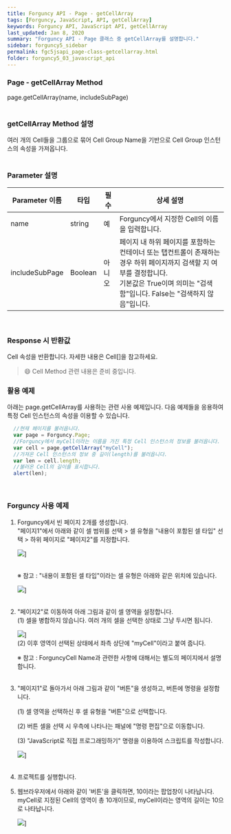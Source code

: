 ```yaml
---
title: Forguncy API - Page - getCellArray
tags: [Forguncy, JavaScript, API, getCellArray]
keywords: Forguncy API, JavaScript API, getCellArray
last_updated: Jan 8, 2020
summary: "Forguncy API - Page 클래스 중 getCellArray를 설명합니다."
sidebar: forguncy5_sidebar
permalink: fgc5jsapi_page-class-getcellarray.html
folder: forguncy5_03_javascript_api
---
```


### Page - getCellArray Method
page.getCellArray(name, includeSubPage)
<br /><br />

### getCellArray Method 설명
여러 개의 Cell들을 그룹으로 묶어 Cell Group Name을 기반으로 Cell Group 인스턴스의 속성을 가져옵니다.
<br /><br />

### Parameter 설명

| Parameter 이름 | 타입 | 필수 | 상세 설명 |
| --- | --- | --- | --- |
| name | string | 예 | Forguncy에서 지정한 Cell의 이름을 입력합니다. |
| includeSubPage | Boolean | 아니오 | 페이지 내 하위 페이지를 포함하는 컨테이너 또는 탭컨트롤이 존재하는 경우 하위 페이지까지 검색할 지 여부를 결정합니다. <br />기본값은 True이며 의미는 "검색함"입니다. False는 "검색하지 않음"입니다. |

<br />

### Response 시 반환값
Cell 속성을 반환합니다. 자세한 내용은 Cell[]을 참고하세요.

> 😄 Cell Method 관련 내용은 준비 중입니다.

<!-- <br /><br /> 위 memo를 삭제할 때 comment 제거 -->

### 활용 예제
아래는 page.getCellArray를 사용하는 관련 사용 예제입니다. 다음 예제들을 응용하여 특정 Cell 인스턴스의 속성을 이용할 수 있습니다.
<br />

~~~javascript
  //현재 페이지를 불러옵니다.
  var page = Forguncy.Page;
  //Forguncy에서 myCell이라는 이름을 가진 특정 Cell 인스턴스의 정보를 불러옵니다.
  var cell = page.getCellArray("myCell");
  //가져온 Cell 인스턴스의 정보 중 길이(length)를 불러옵니다.
  var len = cell.length;
  //불러온 Cell의 길이를 표시합니다.
  alert(len);
~~~

<br />

### Forguncy 사용 예제

1. Forguncy에서 빈 페이지 2개를 생성합니다. <br />
    "페이지1"에서 아래와 같이 셀 범위를 선택 > 셀 유형을 "내용이 포함된 셀 타입" 선택 > 하위 페이지로 "페이지2"를 지정합니다.

    ![]({{site.url}}/images/forguncy5/ex-ss_page-getcellarray02.png)]
    <br /><br />

    ※ 참고 : "내용이 포함된 셀 타입"이라는 셀 유형은 아래와 같은 위치에 있습니다.

    ![]({{site.url}}/images/forguncy5/ex-ss_page-getcellarray01.png)]
    <br /><br />

2. "페이지2"로 이동하여 아래 그림과 같이 셀 영역을 설정합니다. <br />
    (1) 셀을 병합하지 않습니다. 여러 개의 셀을 선택한 상태로 그냥 두시면 됩니다.

    ![]({{site.url}}/images/forguncy5/ex-ss_page-getcellarray03.png)]
    <br />
    (2) 이후 영역이 선택된 상태에서 좌측 상단에 "myCell"이라고 붙여 줍니다.

    ※ 참고 : ForguncyCell Name과 관련한 사항에 대해서는 별도의 페이지에서 설명합니다.
    <br /><br />

3. "페이지1"로 돌아가서 아래 그림과 같이 "버튼"을 생성하고, 버튼에 명령을 설정합니다.

    (1) 셀 영역을 선택하신 후 셀 유형을 "버튼"으로 선택합니다.

    (2) 버튼 셀을 선택 시 우측에 나타나는 패널에 "명령 편집"으로 이동합니다.

    (3) "JavaScript로 직접 프로그래밍하기" 명령을 이용하여 스크립트를 작성합니다.

    ![]({{site.url}}/images/forguncy5/ex-ss_page-getcellarray04.png)]
    <br /><br />

4. 프로젝트를 실행합니다.

5. 웹브라우저에서 아래와 같이 '버튼'을 클릭하면, 10이라는 팝업창이 나타납니다.<br />
    myCell로 지정된 Cell의 영역이 총 10개이므로, myCell이라는 영역의 길이는 10으로 나타납니다.

    ![]({{site.url}}/images/forguncy5/ex-ss_page-getcellarray05.png)]

<br /><br />